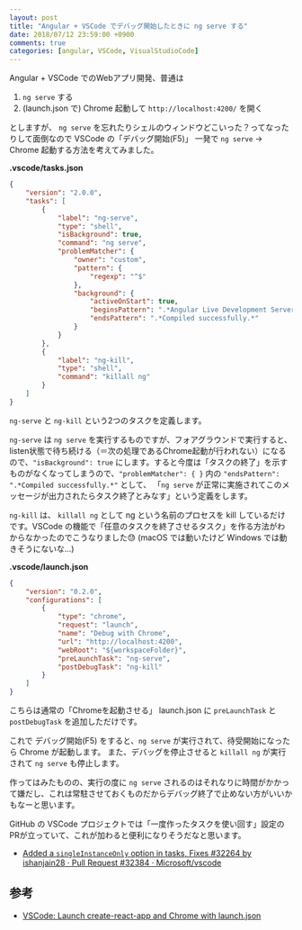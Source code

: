 ```yaml
---
layout: post
title: "Angular + VSCode でデバッグ開始したときに ng serve する"
date: 2018/07/12 23:59:00 +0900
comments: true
categories: [angular, VSCode, VisualStudioCode]
---
```

Angular + VSCode でのWebアプリ開発、普通は
<!--more-->

1. ``ng serve`` する
2. (launch.json で) Chrome 起動して ``http://localhost:4200/`` を開く

としますが、 ``ng serve`` を忘れたりシェルのウィンドウどこいった？ってなったりして面倒なので VSCode の「デバッグ開始(F5)」 一発で ``ng serve`` -> Chrome 起動する方法を考えてみました。

**.vscode/tasks.json**

```json
{
    "version": "2.0.0",
    "tasks": [
        {
            "label": "ng-serve",
            "type": "shell",
            "isBackground": true,
            "command": "ng serve",
            "problemMatcher": {
                "owner": "custom",
                "pattern": {
                    "regexp": "^$"
                },
                "background": {
                    "activeOnStart": true,
                    "beginsPattern": ".*Angular Live Development Server.*",
                    "endsPattern": ".*Compiled successfully.*"
                }
            }
        },
        {
            "label": "ng-kill",
            "type": "shell",
            "command": "killall ng"
        }
    ]
}
```

``ng-serve`` と ``ng-kill`` という2つのタスクを定義します。

``ng-serve`` は ``ng serve`` を実行するものですが、フォアグラウンドで実行すると、listen状態で待ち続ける（＝次の処理であるChrome起動が行われない）になるので、``"isBackground": true`` にします。すると今度は「タスクの終了」を示すものがなくなってしまうので、``"problemMatcher": { }`` 内の ``"endsPattern": ".*Compiled successfully.*"`` として、 「``ng serve`` が正常に実施されてこのメッセージが出力されたらタスク終了とみなす」という定義をします。

``ng-kill`` は、 ``killall ng`` として ng という名前のプロセスを kill しているだけです。VSCode の機能で「任意のタスクを終了させるタスク」を作る方法がわからなかったのでこうなりました:sweat: (macOS では動いたけど Windows では動きそうにないな…)


**.vscode/launch.json**

```json
{
    "version": "0.2.0",
    "configurations": [
        {
            "type": "chrome",
            "request": "launch",
            "name": "Debug with Chrome",
            "url": "http://localhost:4200",
            "webRoot": "${workspaceFolder}",
            "preLaunchTask": "ng-serve",
            "postDebugTask": "ng-kill"
        }
    ]
}
```

こちらは通常の「Chromeを起動させる」 launch.json に ``preLaunchTask`` と ``postDebugTask`` を追加しただけです。

これで デバッグ開始(F5) をすると、``ng serve`` が実行されて、待受開始になったら Chrome が起動します。
また、デバッグを停止させると ``killall ng`` が実行されて ``ng serve`` も停止します。

作ってはみたものの、実行の度に ``ng serve`` されるのはそれなりに時間がかかって嫌だし、これは常駐させておくものだからデバッグ終了で止めない方がいいかもなーと思います。

GitHub の VSCode プロジェクトでは「一度作ったタスクを使い回す」設定のPRが立っていて、これが加わると便利になりそうだなと思います。

* [Added a `singleInstanceOnly` option in tasks, Fixes #32264 by ishanjain28 · Pull Request #32384 · Microsoft/vscode](https://github.com/Microsoft/vscode/pull/32384)

## 参考

* [VSCode: Launch create-react-app and Chrome with launch.json](http://nealbuerger.com/2017/09/vscode-launch-create-react-app-and-chrome-with-launch-json/)
